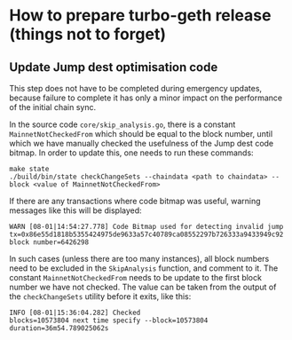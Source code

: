 # How to prepare turbo-geth release (things not to forget)

## Update Jump dest optimisation code
This step does not have to be completed during emergency updates, because failure to complete it has only a minor impact on the
performance of the initial chain sync.

In the source code `core/skip_analysis.go`, there is a constant `MainnetNotCheckedFrom` which should be equal to the block number,
until which we have manually checked the usefulness of the Jump dest code bitmap. In order to update this, one needs to run these
commands:
````
make state
./build/bin/state checkChangeSets --chaindata <path to chaindata> --block <value of MainnetNotCheckedFrom>
````
If there are any transactions where code bitmap was useful, warning messages like this will be displayed:
````
WARN [08-01|14:54:27.778] Code Bitmap used for detecting invalid jump tx=0x86e55d1818b5355424975de9633a57c40789ca08552297b726333a9433949c92 block number=6426298
````
In such cases (unless there are too many instances), all block numbers need to be excluded in the `SkipAnalysis` function, and comment to it. The constant `MainnetNotCheckedFrom` needs to be update to the first block number we have not checked. The value can be taken from the output of the `checkChangeSets`
utility before it exits, like this:
````
INFO [08-01|15:36:04.282] Checked                                  blocks=10573804 next time specify --block=10573804 duration=36m54.789025062s
````
